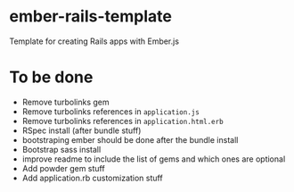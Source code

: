 # ember-rails-template

Template for creating Rails apps with Ember.js

# To be done

* Remove turbolinks gem
* Remove turbolinks references in `application.js`
* Remove turbolinks references in `application.html.erb`
* RSpec install (after bundle stuff)
* bootstraping ember should be done after the bundle install
* Bootstrap sass install
* improve readme to include the list of gems and which ones are optional
* Add powder gem stuff
* Add application.rb customization stuff
